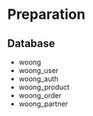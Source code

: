 # Preparation

## Database
- woong
- woong_user
- woong_auth
- woong_product
- woong_order
- woong_partner